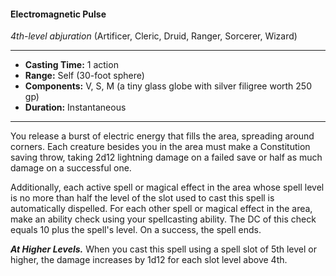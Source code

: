 #### Electromagnetic Pulse
*4th-level abjuration* (Artificer, Cleric, Druid, Ranger, Sorcerer, Wizard)
___
- **Casting Time:** 1 action
- **Range:** Self (30-foot sphere)
- **Components:** V, S, M (a tiny glass globe with silver filigree worth 250 gp)
- **Duration:** Instantaneous
---
You release a burst of electric energy that fills the 
area, spreading around corners. Each creature 
besides you in the area must make a Constitution 
saving throw, taking 2d12 lightning damage on a 
failed save or half as much damage on a successful 
one.

Additionally, each active spell or magical effect in 
the area whose spell level is no more than half the 
level of the slot used to cast this spell is 
automatically dispelled. For each other spell or 
magical effect in the area, make an ability check 
using your spellcasting ability. The DC of this check 
equals 10 plus the spell's level. On a success, the spell
ends.

***At Higher Levels.*** When you cast this spell using a 
spell slot of 5th level or higher, the damage increases
by 1d12 for each slot level above 4th.

